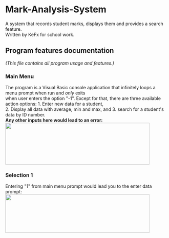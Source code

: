 # Mark-Analysis-System
A system that records student marks, displays them and provides a search feature. <br/>
Written by KeFx for school work.

## Program features documentation
*(This file contains all program usage and features.)* <br/>
### Main Menu
The program is a Visual Basic console application that infinitely loops a menu prompt when run and *only* exits <br/>
when user enters the option "-1". Except for that, there are three available action options: 1. Enter new data for a student,<br/>
2. Display all data with average, min and max, and 3. search for a student's data by ID number. <br/>
**Any other inputs here would lead to an error:<br/>**
<img src="https://user-images.githubusercontent.com/62463532/132790366-3ccd6a9b-a1bf-4691-a2c1-82a140b715ac.png" width="450" height="130">

### Selection 1
Entering "1" from main menu prompt would lead you to the enter data prompt:
<img src="https://user-images.githubusercontent.com/62463532/132791048-6a9c1fc4-1040-4519-80a2-52dfa119ba6b.png" width="450" height="120">


